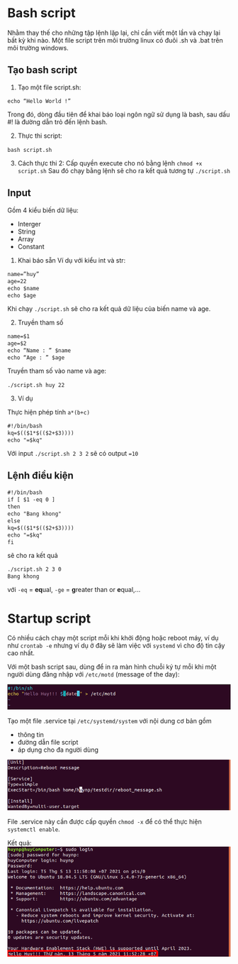 # Bash script
Nhằm thay thế cho những tập lệnh lặp lại, chỉ cần viết một lần và chạy lại bất kỳ khi nào.
Một file script trên môi trường linux có đuôi .sh và .bat trên môi trường windows.

## Tạo bash script
1. Tạo một file script.sh:

```#!/bin/bash
echo “Hello World !”
```

Trong đó, dòng đầu tiên để khai báo loại ngôn ngữ sử dụng là bash, sau dấu #! là đường dẫn trỏ đến lệnh bash.

2. Thực thi script:

`bash script.sh`

3. Cách thực thi 2:
Cấp quyền execute cho nó bằng lệnh
`chmod +x  script.sh`
Sau đó chạy bằng lệnh sẽ cho ra kết quả tương tự
`./script.sh `

## Input
Gồm 4 kiểu biến dữ liệu:
- Interger
- String
- Array
- Constant

1. Khai báo sẵn
Ví dụ với kiểu int và str:
```
name=”huy”
age=22
echo $name
echo $age
```

Khi chạy `./script.sh` sẽ cho ra kết quả dữ liệu của biến name và age.

2. Truyền tham số
```
name=$1
age=$2
echo “Name : ” $name
echo “Age : ” $age
```

Truyền tham số vào name và age:

`./script.sh huy 22` 

3. Ví dụ

Thực hiện phép tính `a*(b+c)`
```
#!/bin/bash
kq=$(($1*$(($2+$3))))
echo "=$kq"
```

Với input `./script.sh 2 3 2` sẽ có output `=10`
## Lệnh điều kiện
```
#!/bin/bash
if [ $1 -eq 0 ]
then
echo "Bang khong"
else
kq=$(($1*$(($2+$3))))
echo "=$kq"
fi
```
sẽ cho ra kết quả
```
./script.sh 2 3 0
Bang khong
```
với `-eq` = **eq**ual, `-ge` = **g**reater than or **e**qual,...

# Startup script
Có nhiều cách  chạy một script mỗi khi khởi động hoặc reboot máy, ví dụ như `crontab -e` nhưng ví dụ ở đây sẽ làm việc với `systemd` vì cho độ tin cậy cao nhất.

Với một bash script sau, dùng để in ra màn hình chuỗi ký tự mỗi khi một người dùng đăng nhập với `/etc/motd` (message of the day):

![Alt](https://raw.githubusercontent.com/huynp1999/huynp/master/pic/startup3.png)

Tạo một file .service tại `/etc/systemd/system` với nội dung cơ bản gồm
- thông tin
- đường dẫn file script
- áp dụng cho đa người dùng 

![Alt](https://raw.githubusercontent.com/huynp1999/huynp/master/pic/startup2.png)

File .service này cần được cấp quyền `chmod -x` để có thể thực hiện `systemctl enable`.

Kết quả:
![Alt](https://raw.githubusercontent.com/huynp1999/huynp/master/pic/startup1.png)

